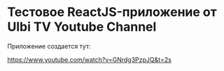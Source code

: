 # Тестовое ReactJS-приложение от Ulbi TV Youtube Channel

Приложение создается тут:

https://www.youtube.com/watch?v=GNrdg3PzpJQ&t=2s